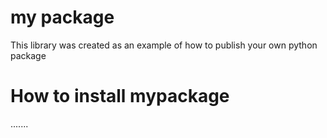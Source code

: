 # my package
This library was created as an example of how to publish your own python package

# How to install mypackage
.......